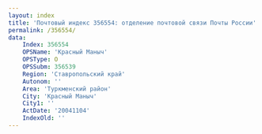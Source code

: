 ```yaml
---
layout: index
title: 'Почтовый индекс 356554: отделение почтовой связи Почты России'
permalink: /356554/
data:
    Index: 356554
    OPSName: 'Красный Маныч'
    OPSType: О
    OPSSubm: 356539
    Region: 'Ставропольский край'
    Autonom: ''
    Area: 'Туркменский район'
    City: 'Красный Маныч'
    City1: ''
    ActDate: '20041104'
    IndexOld: ''
---
```

